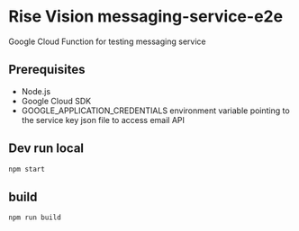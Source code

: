 # Rise Vision messaging-service-e2e
Google Cloud Function for testing messaging service

## Prerequisites

- Node.js
- Google Cloud SDK
- GOOGLE_APPLICATION_CREDENTIALS environment variable pointing to the service key json file to access email API

## Dev run local

```bash
npm start
```

## build

```bash
npm run build
```
